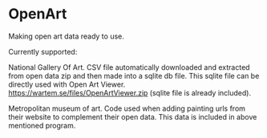 # OpenArt
 Making open art data ready to use.
 
 Currently supported:
 
 National Gallery Of Art.
 CSV file automatically downloaded and extracted from open data zip
 and then made into a sqlite db file. This sqlite file can be directly used with 
 Open Art Viewer. https://wartem.se/files/OpenArtViewer.zip (sqlite file is already included).
 
 Metropolitan museum of art.
 Code used when adding painting urls from their website to complement their open data.
 This data is included in above mentioned program.
 
 
